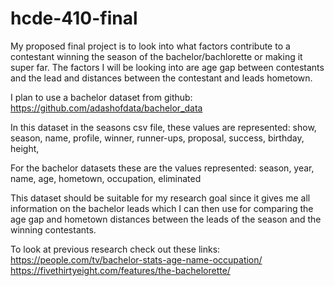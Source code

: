 # hcde-410-final

My proposed final project is to look into what factors contribute to a contestant winning the season of the bachelor/bachlorette or making it super far. The factors I will be looking into are age gap between contestants and the lead and distances between the contestant and leads hometown. 

I plan to use a bachelor dataset from github: https://github.com/adashofdata/bachelor_data

In this dataset in the seasons csv file, these values are represented: show, season, name, profile, winner, runner-ups, proposal, success, birthday, height, 

For the bachelor datasets these are the values represented: season, year, name, age, hometown, occupation, eliminated

This dataset should be suitable for my research goal since it gives me all information on the bachelor leads which I can then use for comparing the age gap and hometown distances between the leads of the season and the winning contestants. 

To look at previous research check out these links:
https://people.com/tv/bachelor-stats-age-name-occupation/
https://fivethirtyeight.com/features/the-bachelorette/